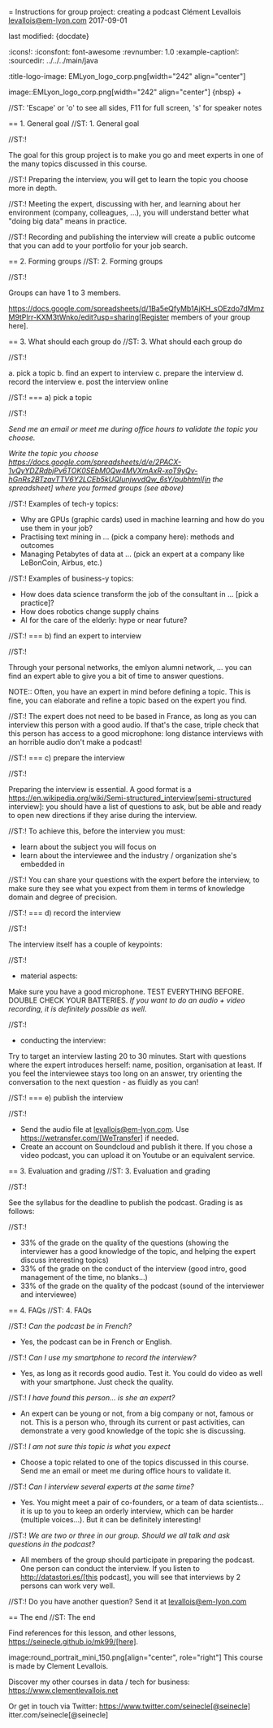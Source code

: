 = Instructions for group project: creating a podcast
Clément Levallois <levallois@em-lyon.com>
2017-09-01

last modified: {docdate}

:icons!:
:iconsfont:   font-awesome
:revnumber: 1.0
:example-caption!:
:sourcedir: ../../../main/java

:title-logo-image: EMLyon_logo_corp.png[width="242" align="center"]

image::EMLyon_logo_corp.png[width="242" align="center"]
{nbsp} +

//ST: 'Escape' or 'o' to see all sides, F11 for full screen, 's' for speaker notes

== 1. General goal
//ST: 1. General goal

//ST:!

The goal for this group project is to make you go and meet experts in one of the many topics discussed in this course.

//ST:!
Preparing the interview, you will get to learn the topic you choose more in depth.

//ST:!
Meeting the expert, discussing with her, and learning about her environment (company, colleagues, ...), you will understand better what "doing big data" means in practice.

//ST:!
Recording and publishing the interview will create a public outcome that you can add to your portfolio for your job search.


== 2. Forming groups
//ST: 2. Forming groups

//ST:!

Groups can have 1 to 3 members.

https://docs.google.com/spreadsheets/d/1Ba5eQfyMb1AjKH_sOEzdo7dMmzM9tPlrr-KXM3tWnko/edit?usp=sharing[Register members of your group here].


== 3. What should each group do
//ST: 3. What should each group do

//ST:!

a. pick a topic
b. find an expert to interview
c. prepare the interview
d. record the interview
e. post the interview online

//ST:!
=== a) pick a topic

//ST:!

*Send me an email or meet me during office hours to validate the topic you choose.*

*Write the topic you choose https://docs.google.com/spreadsheets/d/e/2PACX-1vQyYDZRdbjPv6TOK0SEbM0Qw4MVXmAxR-xoT9yQv-hGnRs2BTzavTTV6Y2LCEb5kUQIunjwvdQw_6sY/pubhtml[in the spreadsheet] where you formed groups (see above)*


//ST:!
Examples of tech-y topics:

- Why are GPUs (graphic cards) used in machine learning and how do you use them in your job?
- Practising text mining in ... (pick a company here): methods and outcomes
- Managing Petabytes of data at ... (pick an expert at a company like LeBonCoin, Airbus, etc.)

//ST:!
Examples of business-y topics:

- How does data science transform the job of the consultant in ... [pick a practice]?
- How does robotics change supply chains
- AI for the care of the elderly: hype or near future?

//ST:!
=== b) find an expert to interview

//ST:!

Through your personal networks, the emlyon alumni network, ... you can find an expert able to give you a bit of time to answer questions.

NOTE::
Often, you have an expert in mind before defining a topic.
This is fine, you can elaborate and refine a topic based on the expert you find.

//ST:!
The expert does not need to be based in France, as long as you can interview this person with a good audio.
If that's the case, triple check that this person has access to a good microphone: long distance interviews with an horrible audio don't make a podcast!

//ST:!
=== c) prepare the interview

//ST:!

Preparing the interview is essential.
A good format is a https://en.wikipedia.org/wiki/Semi-structured_interview[semi-structured interview]: you should have a list of questions to ask, but be able and ready to open new directions if they arise during the interview.

//ST:!
To achieve this, before the interview you must:

- learn about the subject you will focus on
- learn about the interviewee and the industry / organization she's embedded in

//ST:!
You can share your questions with the expert before the interview, to make sure they see what you expect from them in terms of knowledge domain and degree of precision.

//ST:!
=== d) record the interview

//ST:!

The interview itself has a couple of keypoints:

//ST:!
- material aspects:

Make sure you have a good microphone. TEST EVERYTHING BEFORE. DOUBLE CHECK YOUR BATTERIES. *If you want to do an audio + video recording, it is definitely possible as well*.

//ST:!
- conducting the interview:

Try to target an interview lasting 20 to 30 minutes.
Start with questions where the expert introduces herself: name, position, organisation at least.
If you feel the interviewee stays too long on an answer, try orienting the conversation to the next question - as fluidly as you can!

//ST:!
=== e) publish the interview

//ST:!

- Send the audio file at levallois@em-lyon.com. Use https://wetransfer.com/[WeTransfer] if needed.
- Create an account on Soundcloud and publish it there. If you chose a video podcast, you can upload it on Youtube or an equivalent service.

== 3. Evaluation and grading
//ST: 3. Evaluation and grading

//ST:!

See the syllabus for the deadline to publish the podcast. Grading is as follows:

//ST:!
- 33% of the grade on the quality of the questions (showing the interviewer has a good knowledge of the topic, and helping the expert discuss interesting topics)
- 33% of the grade on the conduct of the interview (good intro, good management of the time, no blanks...)
- 33% of the grade on the quality of the podcast (sound of the interviewer and interviewee)

== 4. FAQs
//ST: 4. FAQs

//ST:!
*Can the podcast be in French?*

- Yes, the podcast can be in French or English.

//ST:!
*Can I use my smartphone to record the interview?*

- Yes, as long as it records good audio. Test it. You could do video as well with your smartphone. Just check the quality.

//ST:!
*I have found this person... is she an expert?*

- An expert can be young or not, from a big company or not, famous or not.
This is a person who, through its current or past activities, can demonstrate a very good knowledge of the topic she is discussing.

//ST:!
*I am not sure this topic is what you expect*

- Choose a topic related to one of the topics discussed in this course. Send me an email or meet me during office hours to validate it.

//ST:!
*Can I interview several experts at the same time?*

- Yes. You might meet a pair of co-founders, or a team of data scientists... it is up to you to keep an orderly interview, which can be harder (multiple voices...). But it can be definitely interesting!

//ST:!
*We are two or three in our group. Should we all talk and ask questions in the podcast?*

- All members of the group should participate in preparing the podcast. One person can conduct the interview.
If you listen to http://datastori.es/[this podcast], you will see that interviews by 2 persons can work very well.

//ST:!
Do you have another question? Send it at levallois@em-lyon.com

== The end
//ST: The end

Find references for this lesson, and other lessons, https://seinecle.github.io/mk99/[here].

image:round_portrait_mini_150.png[align="center", role="right"]
This course is made by Clement Levallois.

Discover my other courses in data / tech for business: https://www.clementlevallois.net

Or get in touch via Twitter: https://www.twitter.com/seinecle[@seinecle]
itter.com/seinecle[@seinecle]
